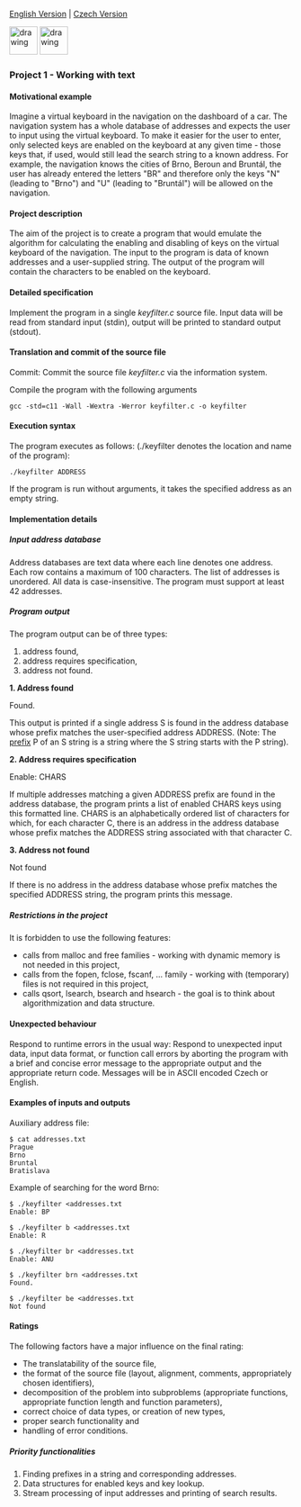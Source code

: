 [English Version](ASSIGNMENT.md) | [Czech Version](ASSIGNMENT_CS.md)

<a href="./ASSIGNMENT.md"><img src="https://upload.wikimedia.org/wikipedia/commons/thumb/f/f2/Flag_of_Great_Britain_%281707%E2%80%931800%29.svg/640px-Flag_of_Great_Britain_%281707%E2%80%931800%29.svg.png" alt="drawing" width="50"></a>
<a href="./ASSIGNMENT_CS.md"><img src="https://upload.wikimedia.org/wikipedia/commons/thumb/c/cb/Flag_of_the_Czech_Republic.svg/255px-Flag_of_the_Czech_Republic.svg.png" alt="drawing" width="50"></a>

### Project 1 - Working with text

#### Motivational example

Imagine a virtual keyboard in the navigation on the dashboard of a car. The navigation system has a whole database of addresses and expects the user to input using the virtual keyboard. To make it easier for the user to enter, only selected keys are enabled on the keyboard at any given time - those keys that, if used, would still lead the search string to a known address. For example, the navigation knows the cities of Brno, Beroun and Bruntál, the user has already entered the letters "BR" and therefore only the keys "N" (leading to "Brno") and "U" (leading to "Bruntál") will be allowed on the navigation.

#### Project description

The aim of the project is to create a program that would emulate the algorithm for calculating the enabling and disabling of keys on the virtual keyboard of the navigation. The input to the program is data of known addresses and a user-supplied string. The output of the program will contain the characters to be enabled on the keyboard.

#### Detailed specification

Implement the program in a single _keyfilter.c_ source file. Input data will be read from standard input (stdin), output will be printed to standard output (stdout).

#### Translation and commit of the source file

Commit: Commit the source file _keyfilter.c_ via the information system.

Compile the program with the following arguments

```gcc -std=c11 -Wall -Wextra -Werror keyfilter.c -o keyfilter```

#### Execution syntax

The program executes as follows: (./keyfilter denotes the location and name of the program):

```./keyfilter ADDRESS```

If the program is run without arguments, it takes the specified address as an empty string.

#### Implementation details

##### Input address database

Address databases are text data where each line denotes one address. Each row contains a maximum of 100 characters. The list of addresses is unordered. All data is case-insensitive. The program must support at least 42 addresses.

##### Program output

The program output can be of three types:

1. address found,
2. address requires specification,
3. address not found.

**1. Address found**

Found.

This output is printed if a single address S is found in the address database whose prefix matches the user-specified address ADDRESS. (Note: The [prefix](https://en.oxforddictionaries.com/definition/prefix "https://en.oxforddictionaries.com/definition/prefix") P of an S string is a string where the S string starts with the P string).

**2. Address requires specification**

Enable: CHARS

If multiple addresses matching a given ADDRESS prefix are found in the address database, the program prints a list of enabled CHARS keys using this formatted line. CHARS is an alphabetically ordered list of characters for which, for each character C, there is an address in the address database whose prefix matches the ADDRESS string associated with that character C.

**3. Address not found**

Not found

If there is no address in the address database whose prefix matches the specified ADDRESS string, the program prints this message.

##### Restrictions in the project

It is forbidden to use the following features:

- calls from malloc and free families - working with dynamic memory is not needed in this project,
- calls from the fopen, fclose, fscanf, ... family - working with (temporary) files is not required in this project,
- calls qsort, lsearch, bsearch and hsearch - the goal is to think about algorithmization and data structure.

#### Unexpected behaviour

Respond to runtime errors in the usual way: Respond to unexpected input data, input data format, or function call errors by aborting the program with a brief and concise error message to the appropriate output and the appropriate return code. Messages will be in ASCII encoded Czech or English.

#### Examples of inputs and outputs

Auxiliary address file:

```
$ cat addresses.txt
Prague
Brno
Bruntal
Bratislava
```

Example of searching for the word Brno:

```
$ ./keyfilter <addresses.txt
Enable: BP

$ ./keyfilter b <addresses.txt
Enable: R

$ ./keyfilter br <addresses.txt
Enable: ANU

$ ./keyfilter brn <addresses.txt
Found.

$ ./keyfilter be <addresses.txt
Not found
```

#### Ratings

The following factors have a major influence on the final rating:

- The translatability of the source file,
- the format of the source file (layout, alignment, comments, appropriately chosen identifiers),
- decomposition of the problem into subproblems (appropriate functions, appropriate function length and function parameters),
- correct choice of data types, or creation of new types,
- proper search functionality and
- handling of error conditions.

##### Priority functionalities

1. Finding prefixes in a string and corresponding addresses.
2. Data structures for enabled keys and key lookup.
3. Stream processing of input addresses and printing of search results.
